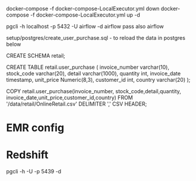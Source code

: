 docker-compose -f docker-compose-LocalExecutor.yml down
docker-compose -f docker-compose-LocalExecutor.yml up -d

pgcli -h localhost -p 5432 -U airflow -d airflow
pass also airflow 

setup/postgres/create_user_purchase.sql - to reload the data in postgres below 

CREATE SCHEMA retail;

CREATE TABLE retail.user_purchase (
    invoice_number varchar(10),
    stock_code varchar(20),
    detail varchar(1000),
    quantity int,
    invoice_date timestamp,
    unit_price Numeric(8,3),
    customer_id int,
    country varchar(20)
);

COPY retail.user_purchase(invoice_number,
stock_code,detail,quantity,
invoice_date,unit_price,customer_id,country) 
FROM '/data/retail/OnlineRetail.csv' 
DELIMITER ','  CSV HEADER;


# EMR config 


# Redshift 

pgcli -h <your-redshift-cluster> -U <your-user> -p 5439 -d <your-database>
